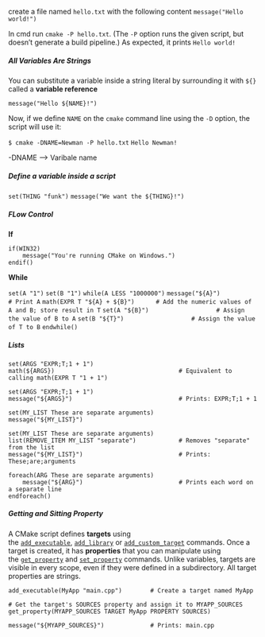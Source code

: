 create a file named `hello.txt` with the following content
`message("Hello world!")`

In cmd run `cmake -P hello.txt`. (The `-P` option runs the given script, but doesn’t generate a build pipeline.) As expected, it prints `Hello world!`

##### **All Variables Are Strings**

You can substitute a variable inside a string literal by surrounding it with `${}` called a **variable reference**

`message("Hello ${NAME}!")`

Now, if we define `NAME` on the `cmake` command line using the `-D` option, the script will use it:

`$ cmake -DNAME=Newman -P hello.txt`
`Hello Newman!`

-DNAME --> Varibale name

##### **Define a variable inside a script**

`set(THING "funk")`
`message("We want the ${THING}!")`

##### **FLow Control**

**If**

```
if(WIN32)
    message("You're running CMake on Windows.")
endif()
```

**While**

`set(A "1")`
`set(B "1")`
`while(A LESS "1000000")`
    `message("${A}")                 # Print A`
    `math(EXPR T "${A} + ${B}")      # Add the numeric values of A and B; store result in T`
    `set(A "${B}")                   # Assign the value of B to A`
    `set(B "${T}")                   # Assign the value of T to B`
`endwhile()`


##### **Lists**

```
set(ARGS "EXPR;T;1 + 1")
math(${ARGS})                                   # Equivalent to calling math(EXPR T "1 + 1")
```

```
set(ARGS "EXPR;T;1 + 1")
message("${ARGS}")                              # Prints: EXPR;T;1 + 1
```

```
set(MY_LIST These are separate arguments)
message("${MY_LIST}") 
```

```
set(MY_LIST These are separate arguments)
list(REMOVE_ITEM MY_LIST "separate")            # Removes "separate" from the list
message("${MY_LIST}")                           # Prints: These;are;arguments
```

```
foreach(ARG These are separate arguments)
    message("${ARG}")                           # Prints each word on a separate line
endforeach()
```



##### **Getting and Sitting Property**

A CMake script defines **targets** using the [`add_executable`](https://cmake.org/cmake/help/latest/command/add_executable.html), [`add_library`](https://cmake.org/cmake/help/latest/command/add_library.html) or [`add_custom_target`](https://cmake.org/cmake/help/latest/command/add_custom_target.html) commands. Once a target is created, it has **properties** that you can manipulate using the [`get_property`](https://cmake.org/cmake/help/latest/command/get_property.html) and [`set_property`](https://cmake.org/cmake/help/latest/command/set_property.html) commands. Unlike variables, targets are visible in every scope, even if they were defined in a subdirectory. All target properties are strings.

```
add_executable(MyApp "main.cpp")        # Create a target named MyApp

# Get the target's SOURCES property and assign it to MYAPP_SOURCES
get_property(MYAPP_SOURCES TARGET MyApp PROPERTY SOURCES)

message("${MYAPP_SOURCES}")             # Prints: main.cpp
```
